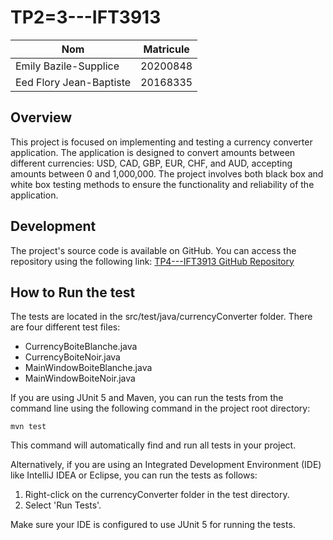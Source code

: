 # TP2=3---IFT3913
 
|Nom|Matricule|     
|----|-----|     
|Emily Bazile-Supplice|20200848|
|Eed Flory Jean-Baptiste|20168335|

## Overview

This project is focused on implementing and testing a currency converter application. The application is designed to convert amounts between different currencies: USD, CAD, GBP, EUR, CHF, and AUD, accepting amounts between 0 and 1,000,000. The project involves both black box and white box testing methods to ensure the functionality and reliability of the application.

## Development

The project's source code is available on GitHub. You can access the repository using the following link:
[TP4---IFT3913 GitHub Repository](https://github.com/emilybazilesupplice/TP4---IFT3913)

## How to Run the test

The tests are located in the src/test/java/currencyConverter folder. There are four different test files:

* CurrencyBoiteBlanche.java
* CurrencyBoiteNoir.java
* MainWindowBoiteBlanche.java
* MainWindowBoiteNoir.java

If you are using JUnit 5 and Maven, you can run the tests from the command line using the following command in the project root directory:

    mvn test

This command will automatically find and run all tests in your project.

Alternatively, if you are using an Integrated Development Environment (IDE) like IntelliJ IDEA or Eclipse, you can run the tests as follows:

1. Right-click on the currencyConverter folder in the test directory.
2. Select 'Run Tests'.

Make sure your IDE is configured to use JUnit 5 for running the tests.
